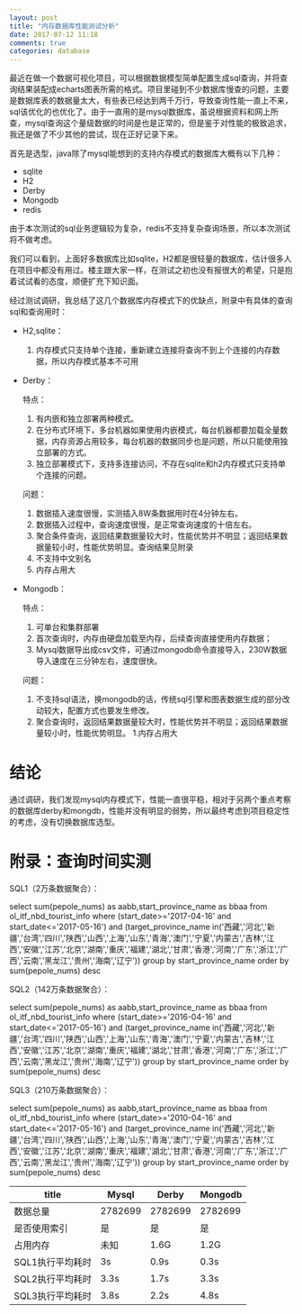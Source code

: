 ```yaml
---
layout: post
title: "内存数据库性能测试分析"
date: 2017-07-12 11:18
comments: true
categories: database
---
```


最近在做一个数据可视化项目，可以根据数据模型简单配置生成sql查询，并将查询结果装配成echarts图表所需的格式。项目里碰到不少数据库慢查的问题，主要是数据库表的数据量太大，有些表已经达到两千万行，导致查询性能一直上不来，sql该优化的也优化了。由于一直用的是mysql数据库，虽说根据资料和网上所查，mysql查询这个量级数据的时间是也是正常的，但是鉴于对性能的极致追求，我还是做了不少其他的尝试，现在正好记录下来。

首先是选型，java除了mysql能想到的支持内存模式的数据库大概有以下几种：

* sqlite
* H2
* Derby
* Mongodb
* redis

由于本次测试的sql业务逻辑较为复杂，redis不支持复杂查询场景，所以本次测试将不做考虑。

我们可以看到，上面好多数据库比如sqlite，H2都是很轻量的数据库，估计很多人在项目中都没有用过。楼主跟大家一样，在测试之初也没有报很大的希望，只是抱着试试看的态度，顺便扩充下知识面。

经过测试调研，我总结了这几个数据库内存模式下的优缺点，附录中有具体的查询sql和查询用时：

* H2,sqlite：

    1. 内存模式只支持单个连接，重新建立连接将查询不到上个连接的内存数据，所以内存模式基本不可用

* Derby：

    特点：
    1. 有内嵌和独立部署两种模式。
    1. 在分布式环境下，多台机器如果使用内嵌模式，每台机器都要加载全量数据，内存资源占用较多，每台机器的数据同步也是问题，所以只能使用独立部署的方式。
    1. 独立部署模式下，支持多连接访问，不存在sqlite和h2内存模式只支持单个连接的问题。

    问题：
    1. 数据插入速度很慢，实测插入8W条数据用时在4分钟左右。
    1. 数据插入过程中，查询速度很慢，是正常查询速度的十倍左右。
    1. 聚合条件查询，返回结果数据量较大时，性能优势并不明显；返回结果数据量较小时，性能优势明显。查询结果见附录
    1. 不支持中文别名
    1. 内存占用大

* Mongodb：

    特点：
    1. 可单台和集群部署
    1. 首次查询时，内存由硬盘加载至内存，后续查询直接使用内存数据；
    1. Mysql数据导出成csv文件，可通过mongodb命令直接导入，230W数据导入速度在三分钟左右，速度很快。

    问题：
    1. 不支持sql语法，换mongodb的话，传统sql引擎和图表数据生成的部分改动较大，配置方式也要发生修改。
    1. 聚合查询时，返回结果数据量较大时，性能优势并不明显；返回结果数据量较小时，性能优势明显。
    1.内存占用大

# 结论

通过调研，我们发现mysql内存模式下，性能一直很平稳，相对于另两个重点考察的数据库derby和mongdb，性能并没有明显的弱势，所以最终考虑到项目稳定性的考虑，没有切换数据库选型。

# 附录：查询时间实测

SQL1（2万条数据聚合）：

select sum(pepole_nums) as aabb,start_province_name as bbaa from ol_itf_nbd_tourist_info where (start_date>='2017-04-16' and start_date<='2017-05-16') and (target_province_name in('西藏','河北','新疆','台湾','四川','陕西','山西','上海','山东','青海','澳门','宁夏','内蒙古','吉林','江西','安徽','江苏','北京','湖南','重庆','福建','湖北','甘肃','香港','河南','广东','浙江','广西','云南','黑龙江','贵州','海南','辽宁'))  group by start_province_name order by sum(pepole_nums) desc

SQL2（142万条数据聚合）：

select sum(pepole_nums) as aabb,start_province_name as bbaa from ol_itf_nbd_tourist_info where (start_date>='2016-04-16' and start_date<='2017-05-16') and (target_province_name in('西藏','河北','新疆','台湾','四川','陕西','山西','上海','山东','青海','澳门','宁夏','内蒙古','吉林','江西','安徽','江苏','北京','湖南','重庆','福建','湖北','甘肃','香港','河南','广东','浙江','广西','云南','黑龙江','贵州','海南','辽宁'))  group by start_province_name order by sum(pepole_nums) desc

SQL3（210万条数据聚合）：

select sum(pepole_nums) as aabb,start_province_name as bbaa from ol_itf_nbd_tourist_info where (start_date>='2010-04-16' and start_date<='2017-05-16') and (target_province_name in('西藏','河北','新疆','台湾','四川','陕西','山西','上海','山东','青海','澳门','宁夏','内蒙古','吉林','江西','安徽','江苏','北京','湖南','重庆','福建','湖北','甘肃','香港','河南','广东','浙江','广西','云南','黑龙江','贵州','海南','辽宁'))  group by start_province_name order by sum(pepole_nums) desc

| title      | Mysql   | Derby   | Mongodb |
| ---------- | ------- | ------- | ------- |
| 数据总量       | 2782699 | 2782699 | 2782699 |
| 是否使用索引     | 是       | 是       | 是       |
| 占用内存       | 未知      | 1.6G    | 1.2G    |
| SQL1执行平均耗时 | 3s      | 0.9s    | 0.3s    |
| SQL2执行平均耗时 | 3.3s    | 1.7s    | 3.3s    |
| SQL3执行平均耗时 | 3.8s    | 2.2s    | 4.8s    |










